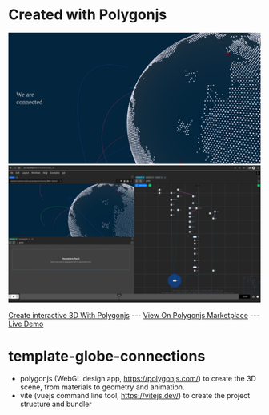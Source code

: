# Created with Polygonjs

![Painted Globe Website Template](https://github.com/polygonjs/template-globe-connections/blob/main/public/screenshots/screenshot1.jpg?raw=true)
![Screenshot from Polygonjs](https://github.com/polygonjs/template-globe-connections/blob/main/public/screenshots/editor1.jpg?raw=true)

[Create interactive 3D With Polygonjs](https://polygonjs.com) --- [View On Polygonjs Marketplace](https://market.polygonjs.com/gui/templates/globe-connections) --- [Live Demo](https://market.polygonjs.com/gui/templates/globe-connections/fullscreen)

# template-globe-connections

- polygonjs (WebGL design app, https://polygonjs.com/) to create the 3D scene, from materials to geometry and animation.
- vite (vuejs command line tool, https://vitejs.dev/) to create the project structure and bundler
